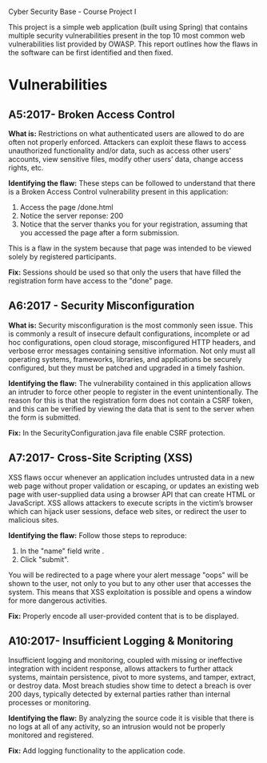 Cyber Security Base - Course Project I

This project is a simple web application (built using Spring) that contains multiple security vulnerabilities present in
the top 10 most common web vulnerabilities list provided by OWASP. This report outlines how the flaws in the software
can be first identified and then fixed.

# Vulnerabilities

##  A5:2017- Broken Access Control
**What is:** Restrictions on what authenticated users are allowed to do are often not properly enforced.
Attackers can exploit these flaws to access unauthorized functionality and/or data, such as access
other users' accounts, view sensitive files, modify other users’ data, change access rights, etc.

**Identifying the flaw:** These steps can be followed to understand that there is a Broken Access Control vulnerability 
present in this application:
1. Access the page /done.html
1. Notice the server reponse: 200
1. Notice that the server thanks you for your registration, assuming that you accessed the page after a form submission.

This is a flaw in the system because that page was intended to be viewed solely by registered participants.

**Fix:** Sessions should be used so that only the users that have filled the registration form have access to the "done"
page.

## A6:2017 - Security Misconfiguration
**What is:** Security misconfiguration is the most commonly seen issue. This is commonly a result of insecure
default configurations, incomplete or ad hoc configurations, open cloud storage, misconfigured
HTTP headers, and verbose error messages containing sensitive information. Not only must all
operating systems, frameworks, libraries, and applications be securely configured, but they must
be patched and upgraded in a timely fashion.

**Identifying the flaw:** The vulnerability contained in this application allows an intruder to force other people to
register in the event unintentionally. The reason for this is that the registration form does not contain a CSRF
token, and this can be verified by viewing the data that is sent to the server when the form is submitted.

**Fix:** In the SecurityConfiguration.java file enable CSRF protection.

## A7:2017- Cross-Site Scripting (XSS)
XSS flaws occur whenever an application includes untrusted data in a new web page without
proper validation or escaping, or updates an existing web page with user-supplied data using a
browser API that can create HTML or JavaScript. XSS allows attackers to execute scripts in the
victim’s browser which can hijack user sessions, deface web sites, or redirect the user to
malicious sites.

**Identifying the flaw:** Follow those steps to reproduce:
1. In the "name" field write <script>alert('oops');</script>.
1. Click "submit".

You will be redirected to a page where your alert message "oops" will be shown to the user, not only to you but to any
other user that accesses the system. This means that XSS exploitation is possible and opens a window for more dangerous
activities.

**Fix:** Properly encode all user-provided content that is to be displayed.

## A10:2017- Insufficient Logging & Monitoring
Insufficient logging and monitoring, coupled with missing or ineffective integration with incident
response, allows attackers to further attack systems, maintain persistence, pivot to more systems,
and tamper, extract, or destroy data. Most breach studies show time to detect a breach is over
200 days, typically detected by external parties rather than internal processes or monitoring. 

**Identifying the flaw:** By analyzing the source code it is visible that there is no logs at all of any activity, so an
intrusion would not be properly monitored and registered.

**Fix:** Add logging functionality to the application code.
